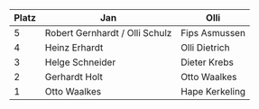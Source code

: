Platz | Jan | Olli
------ | ------|----------
5      |Robert Gernhardt / Olli Schulz|Fips Asmussen
4      |Heinz Erhardt| Olli Dietrich
3      |Helge Schneider| Dieter Krebs
2      |Gerhardt Holt| Otto Waalkes
1      |Otto Waalkes| Hape Kerkeling
